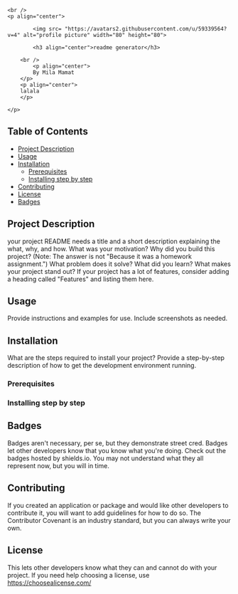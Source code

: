 
 <!-- PROJECT LOGO -->
    <br />
    <p align="center">
        
            <img src= "https://avatars2.githubusercontent.com/u/59339564?v=4" alt="profile picture" width="80" height="80">

            <h3 align="center">readme generator</h3>

        <br />
            <p align="center">
            By Mila Mamat
        </p>
        <p align="center">
        lalala
        </p>

    </p>



## Table of Contents

* [Project Description](#project-description)
* [Usage](#usage)
* [Installation](#installation)
  * [Prerequisites](#prerequisites)
  * [Installing step by step](#installing-step-by-step)
* [Contributing](#contributing)
* [License](#license)
* [Badges](#badges)




## Project Description
your project README needs a title and a short description explaining the what, why, and how. What was your motivation? Why did you build this project? (Note: The answer is not "Because it was a homework assignment.") What problem does it solve? What did you learn? What makes your project stand out? If your project has a lot of features, consider adding a heading called "Features" and listing them here.

## Usage
Provide instructions and examples for use. Include screenshots as needed.

## Installation
What are the steps required to install your project? Provide a step-by-step description of how to get the development environment running.

### Prerequisites

### Installing step by step
 


## Badges
Badges aren't necessary, per se, but they demonstrate street cred. Badges let other developers know that you know what you're doing. Check out the badges hosted by shields.io. You may not understand what they all represent now, but you will in time.



## Contributing

If you created an application or package and would like other developers to contribute it, you will want to add guidelines for how to do so. The Contributor Covenant is an industry standard, but you can always write your own.



## License
This lets other developers know what they can and cannot do with your project. If you need help choosing a license, use https://choosealicense.com/
  